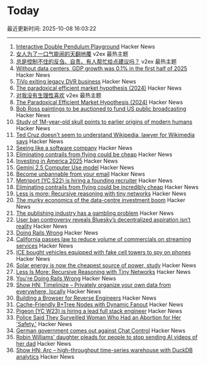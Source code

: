 # Today

最近更新时间: 2025-10-08 16:03:22

--- 
1. [Interactive Double Pendulum Playground](https://theabbie.github.io/DoublePendulum/) Hacker News
2. [女人为了一口气能闹的天翻地覆](https://www.v2ex.com/t/1163682) v2ex 最热主题
3. [总是控制不住的反刍、自责。有人帮忙给点建议吗？](https://www.v2ex.com/t/1163656) v2ex 最热主题
4. [Without data centers, GDP growth was 0.1% in the first half of 2025](https://fortune.com/2025/10/07/data-centers-gdp-growth-zero-first-half-2025-jason-furman-harvard-economist/) Hacker News
5. [TiVo exiting legacy DVR business](https://www.mediaplaynews.com/tivo-exiting-legacy-dvr-business/) Hacker News
6. [The paradoxical efficient market hypothesis (2024)](https://3quarksdaily.com/3quarksdaily/2024/09/the-paradoxical-efficient-market-hypothesis.html) Hacker News
7. [对我没有生理性喜欢](https://www.v2ex.com/t/1163666) v2ex 最热主题
8. [The Paradoxical Efficient Market Hypothesis (2024)](https://3quarksdaily.com/3quarksdaily/2024/09/the-paradoxical-efficient-market-hypothesis.html) Hacker News
9. [Bob Ross paintings to be auctioned to fund US public broadcasting](https://www.bbc.com/news/articles/cly10275v5zo) Hacker News
10. [Study of 1M-year-old skull points to earlier origins of modern humans](https://www.theguardian.com/science/2025/sep/25/study-of-1m-year-old-skull-points-to-earlier-origins-of-modern-humans) Hacker News
11. [Ted Cruz doesn't seem to understand Wikipedia, lawyer for Wikimedia says](https://arstechnica.com/tech-policy/2025/10/wikipedia-rebuts-ted-cruz-attack-says-cruz-just-doesnt-understand-the-site/) Hacker News
12. [Seeing like a software company](https://www.seangoedecke.com/seeing-like-a-software-company/) Hacker News
13. [Eliminating contrails from flying could be cheap](https://www.sustainabilitybynumbers.com/p/eliminating-contrails) Hacker News
14. [Investing in America 2025](https://blog.google/inside-google/company-announcements/investing-in-america-2025/) Hacker News
15. [Gemini 2.5 Computer Use model](https://blog.google/technology/google-deepmind/gemini-computer-use-model/) Hacker News
16. [Become unbannable from your email](https://karboosx.net/post/PJOveGVa/become-unbannable-from-your-emailgmail) Hacker News
17. [Metriport (YC S22) is hiring a founding recruiter](https://www.ycombinator.com/companies/metriport/jobs/uq6CuhA-founding-recruiter) Hacker News
18. [Eliminating contrails from flying could be incredibly cheap](https://www.sustainabilitybynumbers.com/p/eliminating-contrails) Hacker News
19. [Less is more: Recursive reasoning with tiny networks](https://alexiajm.github.io/2025/09/29/tiny_recursive_models.html) Hacker News
20. [The murky economics of the data-centre investment boom](https://www.economist.com/business/2025/09/30/the-murky-economics-of-the-data-centre-investment-boom) Hacker News
21. [The publishing industry has a gambling problem](https://thewalrus.ca/the-publishing-industry-has-a-gambling-problem/) Hacker News
22. [User ban controversy reveals Bluesky’s decentralized aspiration isn’t reality](https://plus.flux.community/p/banning-controversy-reveals-blueskys) Hacker News
23. [Doing Rails Wrong](https://www.bananacurvingmachine.com/articles/you-re-doing-rails-wrong) Hacker News
24. [California passes law to reduce volume of commercials on streaming services](https://www.gov.ca.gov/2025/10/06/no-more-loud-commercials-governor-newsom-signs-sb-576/) Hacker News
25. [ICE bought vehicles equipped with fake cell towers to spy on phones](https://techcrunch.com/2025/10/07/ice-bought-vehicles-equipped-with-fake-cell-towers-to-spy-on-phones/) Hacker News
26. [Solar energy is now the cheapest source of power, study](https://www.surrey.ac.uk/news/solar-energy-now-worlds-cheapest-source-power-surrey-study-finds) Hacker News
27. [Less Is More: Recursive Reasoning with Tiny Networks](https://arxiv.org/abs/2510.04871) Hacker News
28. [You're Doing Rails Wrong](https://www.bananacurvingmachine.com/articles/you-re-doing-rails-wrong) Hacker News
29. [Show HN: Timelinize – Privately organize your own data from everywhere, locally](https://timelinize.com) Hacker News
30. [Building a Browser for Reverse Engineers](https://nullpt.rs/reverse-engineering-browser) Hacker News
31. [Cache-Friendly B+Tree Nodes with Dynamic Fanout](https://jacobsherin.com/posts/2025-08-18-bplustree-struct-hack/) Hacker News
32. [Pigeon (YC W23) is hiring a lead full stack engineer](https://www.ycombinator.com/companies/pigeon/jobs/sjuJOg3-lead-full-stack-software-engineer-remote-us) Hacker News
33. [Police Said They Surveilled Woman Who Had an Abortion for Her 'Safety.'](https://www.404media.co/police-said-they-surveilled-woman-who-had-an-abortion-for-her-safety-court-records-show-they-considered-charging-her-with-a-crime/) Hacker News
34. [German government comes out against Chat Control](https://xcancel.com/paddi_hansen/status/1975595307800142205) Hacker News
35. [Robin Williams' daughter pleads for people to stop sending AI videos of her dad](https://www.bbc.co.uk/news/articles/c0r0erqk18jo) Hacker News
36. [Show HN: Arc – high-throughput time-series warehouse with DuckDB analytics](https://github.com/Basekick-Labs/arc) Hacker News
